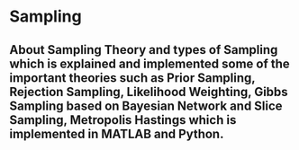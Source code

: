 # Sampling
## About Sampling Theory and types of Sampling which is explained and implemented some of the important theories such as Prior Sampling, Rejection Sampling, Likelihood Weighting, Gibbs Sampling based on Bayesian Network and Slice Sampling, Metropolis Hastings which is implemented in MATLAB and Python.
